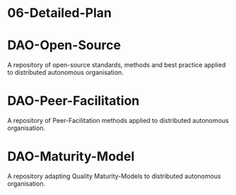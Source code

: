 # 06-Detailed-Plan

# DAO-Open-Source

A repository of open-source standards, methods and best practice applied to distributed autonomous organisation.

# DAO-Peer-Facilitation

A repository of Peer-Facilitation methods applied to distributed autonomous organisation.

# DAO-Maturity-Model

A repository adapting Quality Maturity-Models to distributed autonomous organisation.


